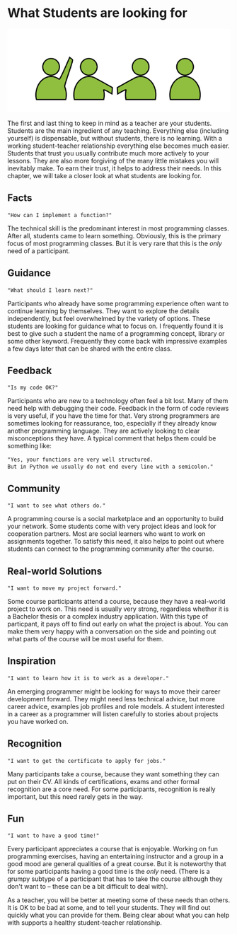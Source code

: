 
# What Students are looking for

![students](../images/setting/students.png)

The first and last thing to keep in mind as a teacher are your students.
Students are the main ingredient of any teaching.
Everything else (including yourself) is dispensable, but without students, there is no learning.
With a working student-teacher relationship everything else becomes much easier.
Students that trust you usually contribute much more actively to your lessons.
They are also more forgiving of the many little mistakes you will inevitably make.
To earn their trust, it helps to address their needs.
In this chapter, we will take a closer look at what students are looking for.

## Facts

    "How can I implement a function?"

The technical skill is the predominant interest in most programming classes.
After all, students came to learn something.
Obviously, this is the primary focus of most programming classes.
But it is very rare that this is the *only* need of a participant.


## Guidance

    "What should I learn next?"

Participants who already have some programming experience often want to continue learning by themselves.
They want to explore the details independently, but feel overwhelmed by the variety of options.
These students are looking for guidance what to focus on.
I frequently found it is best to give such a student the name of a programming concept, library or some other keyword.
Frequently they come back with impressive examples a few days later that can be shared with the entire class.


## Feedback

    "Is my code OK?"

Participants who are new to a technology often feel a bit lost.
Many of them need help with debugging their code.
Feedback in the form of code reviews is very useful, if you have the time for that.
Very strong programmers are sometimes looking for reassurance, too, especially if they already know another programming language.
They are actively looking to clear misconceptions they have.
A typical comment that helps them could be something like:

    "Yes, your functions are very well structured.
    But in Python we usually do not end every line with a semicolon."


## Community

    "I want to see what others do."

A programming course is a social marketplace and an opportunity to build your network.
Some students come with very project ideas and look for cooperation partners.
Most are social learners who want to work on assignments together.
To satisfy this need, it also helps to point out where students can connect to the programming community after the course.


## Real-world Solutions

    "I want to move my project forward."

Some course participants attend a course, because they have a real-world project to work on.
This need is usually very strong, regardless whether it is a Bachelor thesis or a complex industry application.
With this type of particpant, it pays off to find out early on what the project is about.
You can make them very happy with a conversation on the side and pointing out what parts of the course will be most useful for them.


## Inspiration

    "I want to learn how it is to work as a developer."

An emerging programmer might be looking for ways to move their career development forward.
They might need less technical advice, but more career advice, examples job profiles and role models.
A student interested in a career as a programmer will listen carefully to stories about projects  you have worked on.


## Recognition

    "I want to get the certificate to apply for jobs."

Many participants take a course, because they want something they can put on their CV.
All kinds of certifications, exams and other formal recognition are a core need.
For some participants, recognition is really important, but this need rarely gets in the way.


## Fun

    "I want to have a good time!"

Every participant appreciates a course that is enjoyable.
Working on fun programming exercises, having an entertaining instructor and a group in a good mood are general qualities of a great course.
But it is noteworthy that for some participants having a good time is the *only* need. (There is a grumpy subtype of a participant that has to take the course although they don't want to – these can be a bit difficult to deal with).


As a teacher, you will be better at meeting some of these needs than others.
It is OK to be bad at some, and to tell your students.
They will find out quickly what you can provide for them.
Being clear about what you can help with supports a healthy student-teacher relationship.
